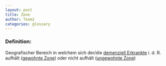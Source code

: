 ```yaml
---
layout: post
title: Zone
author: Team2
categories: glossary
---
```


### Definition:
Geografischer Bereich in welchem sich der/die [demenziell Erkrankte](https://fae.archi-lab.io/glossary/2019/11/15/Glossary-Dementiell-Erkrankter.html)
i. d. R. aufhält ([gewohnte Zone](https://fae.archi-lab.io/glossary/2019/12/02/Glossary-gewohnte-Zone.html)) oder nicht aufhält ([ungewohnte Zone](https://fae.archi-lab.io/glossary/2019/12/02/Glossary-ungewohnte-Zone.html))
